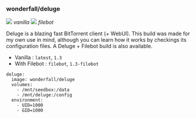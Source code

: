 ### wonderfall/deluge
[![](https://badge.imagelayers.io/wonderfall/deluge:latest.svg)](https://imagelayers.io/?images=wonderfall/deluge:latest 'Get your own badge on imagelayers.io') *vanilla*
[![](https://badge.imagelayers.io/wonderfall/deluge:filebot.svg)](https://imagelayers.io/?images=wonderfall/deluge:filebot 'Get your own badge on imagelayers.io') *filebot*

Deluge is a blazing fast BitTorrent client (+ WebUI).
This build was made for my own use in mind, although you can learn how it works by checkings its configuration files. A Deluge + Filebot build is also available.

- Vanilla : `latest`, `1.3`
- With Filebot : `filebot`, `1.3-filebot`

```
deluge:
  image: wonderfall/deluge
  volumes:
    - /mnt/seedbox:/data
    - /mnt/deluge:/config
  environment:
    - UID=1000
    - GID=1000
```
